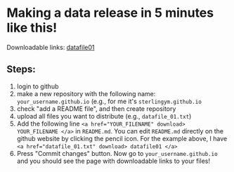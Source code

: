 # Making a data release in 5 minutes like this!

Downloadable links:
<a href="datafile_01.txt" download> datafile01 </a>


## Steps:

1. login to github
2. make a new repository with the following name: ```your_username.github.io``` (e.g., for me it's ```sterlingym.github.io```
3. check "add a README file", and then create repository
4. upload all files you want to distribute (e.g., ```datafile_01.txt```)
5. Add the following line ```<a href="YOUR_FILENAME" download> YOUR_FILENAME </a>``` in ```README.md```. You can edit ```README.md``` directly on the github website by clicking the pencil icon. For the example above, I have ```<a href="datafile_01.txt" download> datafile01 </a>```
6. Press "Commit changes" button. Now go to ```your_username.github.io``` and you should see the page with downloadable links to your files!
